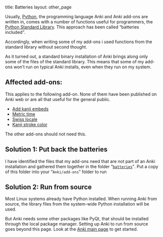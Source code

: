title: Batteries
layout: other_page

Usually, [Python](http://python.org), the programming language Anki
and Anki add-ons are written in, comes with a number of functions
useful for programmers, the
[Python Standard Library](http://docs.python.org/2/library/). This
approach has been called <q>batteries included</q>.

Accordingly, when writing some of my add-ons i used functions from the
standard library without second thought.

As it turned out, a standard binary installation of Anki brings along
only some of the files of the standard library. This means that some
of my add-ons won’t run on typical Anki installs, even when they run
on my system.

## Affected add-ons:

This applies to the following add-on. None of them have been published
on Anki web or are all that useful for the general public.

* [Add kanji embeds](Add%20kanji%20embeds.html)
* [Metric time](Metric%20time.html)
* [Swiss locale](Swiss%20locale.html)
* [Kanji stroke color](Kanji%20stroke%20color.html)

The other add-ons should not need this.

## Solution 1: Put back the batteries

I have identified the files that my add-ons need that are not part of
an Anki installation and gathered them together in the folder
<q>[`batteries`](https://github.com/ospalh/anki-addons/tree/master/batteries)</q>. Put
a copy of this folder into your <q>`Anki/add-ons`</q> folder to run

## Solution 2: Run from source

Most Linux systems already have Python installed. When running Anki
from source, the library files from the system-wide Python
installation will be used.

But Anki needs some other packages like PyQt, that should be installed
through the local package manager. Setting up Anki to run from source
goes beyond this page. Look at the
[Anki main page](http://ankisrs.net/index.html#devel) to get started.
